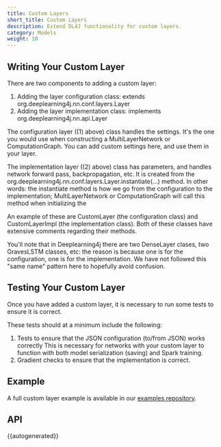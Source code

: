 ```yaml
---
title: Custom Layers
short_title: Custom Layers
description: Extend DL4J functionality for custom layers.
category: Models
weight: 10
---
```


## Writing Your Custom Layer

There are two components to adding a custom layer:

1. Adding the layer configuration class: extends org.deeplearning4j.nn.conf.layers.Layer
2. Adding the layer implementation class: implements org.deeplearning4j.nn.api.Layer

The configuration layer ((1) above) class handles the settings. It's the one you would
use when constructing a MultiLayerNetwork or ComputationGraph. You can add custom
settings here, and use them in your layer.

The implementation layer ((2) above) class has parameters, and handles network forward
pass, backpropagation, etc. It is created from the org.deeplearning4j.nn.conf.layers.Layer.instantiate(...)
method. In other words: the instantiate method is how we go from the configuration
to the implementation; MultiLayerNetwork or ComputationGraph will call this method
when initializing the

An example of these are CustomLayer (the configuration class) and CustomLayerImpl (the
implementation class). Both of these classes have extensive comments regarding
their methods.

You'll note that in Deeplearning4j there are two DenseLayer clases, two GravesLSTM classes,
etc: the reason is because one is for the configuration, one is for the implementation.
We have not followed this "same name" pattern here to hopefully avoid confusion.

## Testing Your Custom Layer

Once you have added a custom layer, it is necessary to run some tests to ensure
it is correct.

These tests should at a minimum include the following:

1. Tests to ensure that the JSON configuration (to/from JSON) works correctly
   This is necessary for networks with your custom layer to function with both
   model serialization (saving) and Spark training.
2. Gradient checks to ensure that the implementation is correct.

## Example

A full custom layer example is available in our [examples repository](https://github.com/deeplearning4j/dl4j-examples/tree/master/dl4j-examples/src/main/java/org/deeplearning4j/examples/misc/customlayers).

## API

{{autogenerated}}